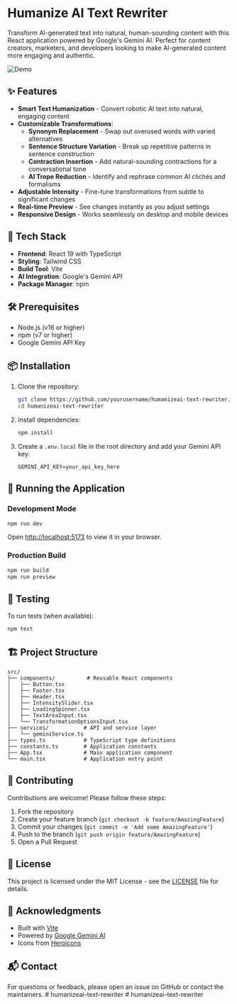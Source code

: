 # Humanize AI Text Rewriter

Transform AI-generated text into natural, human-sounding content with this React application powered by Google's Gemini AI. Perfect for content creators, marketers, and developers looking to make AI-generated content more engaging and authentic.

![Demo](https://via.placeholder.com/800x400.png?text=Humanize+AI+Text+Rewriter+Demo)

## ✨ Features

- **Smart Text Humanization** - Convert robotic AI text into natural, engaging content
- **Customizable Transformations**:
  - **Synonym Replacement** - Swap out overused words with varied alternatives
  - **Sentence Structure Variation** - Break up repetitive patterns in sentence construction
  - **Contraction Insertion** - Add natural-sounding contractions for a conversational tone
  - **AI Trope Reduction** - Identify and rephrase common AI clichés and formalisms
- **Adjustable Intensity** - Fine-tune transformations from subtle to significant changes
- **Real-time Preview** - See changes instantly as you adjust settings
- **Responsive Design** - Works seamlessly on desktop and mobile devices

## 🚀 Tech Stack

- **Frontend**: React 19 with TypeScript
- **Styling**: Tailwind CSS
- **Build Tool**: Vite
- **AI Integration**: Google's Gemini API
- **Package Manager**: npm

## 🛠️ Prerequisites

- Node.js (v16 or higher)
- npm (v7 or higher)
- Google Gemini API Key

## 📦 Installation

1. Clone the repository:
   ```bash
   git clone https://github.com/yourusername/humanizeai-text-rewriter.git
   cd humanizeai-text-rewriter
   ```

2. Install dependencies:
   ```bash
   npm install
   ```

3. Create a `.env.local` file in the root directory and add your Gemini API key:
   ```env
   GEMINI_API_KEY=your_api_key_here
   ```

## 🚀 Running the Application

### Development Mode
```bash
npm run dev
```
Open [http://localhost:5173](http://localhost:5173) to view it in your browser.

### Production Build
```bash
npm run build
npm run preview
```

## 🧪 Testing

To run tests (when available):
```bash
npm test
```

## 🏗️ Project Structure

```
src/
├── components/          # Reusable React components
│   ├── Button.tsx
│   ├── Footer.tsx
│   ├── Header.tsx
│   ├── IntensitySlider.tsx
│   ├── LoadingSpinner.tsx
│   ├── TextAreaInput.tsx
│   └── TransformationOptionsInput.tsx
├── services/           # API and service layer
│   └── geminiService.ts
├── types.ts            # TypeScript type definitions
├── constants.ts        # Application constants
├── App.tsx             # Main application component
└── main.tsx            # Application entry point
```

## 🤝 Contributing

Contributions are welcome! Please follow these steps:

1. Fork the repository
2. Create your feature branch (`git checkout -b feature/AmazingFeature`)
3. Commit your changes (`git commit -m 'Add some AmazingFeature'`)
4. Push to the branch (`git push origin feature/AmazingFeature`)
5. Open a Pull Request

## 📝 License

This project is licensed under the MIT License - see the [LICENSE](LICENSE) file for details.

## 🙏 Acknowledgments

- Built with [Vite](https://vitejs.dev/)
- Powered by [Google Gemini AI](https://ai.google/)
- Icons from [Heroicons](https://heroicons.com/)

## 📬 Contact

For questions or feedback, please open an issue on GitHub or contact the maintainers.
#   h u m a n i z e a i - t e x t - r e w r i t e r  
 #   h u m a n i z e a i - t e x t - r e w r i t e r  
 